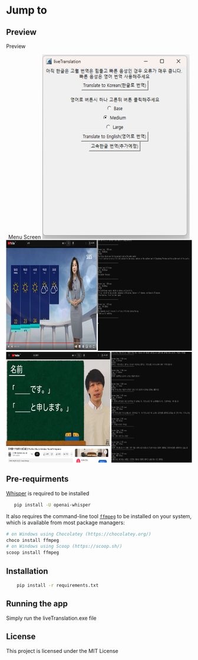 <h1>Jump to</h1>
    


## Preview
<summary>Preview</summary>
    <p align="center">
        Menu Screen
        <img src="https://github.com/stefanobang/live_translation/blob/master/assets/Example1.png" width="400" height="500"> 
        <img src="https://github.com/stefanobang/live_translation/blob/master/assets/Example2.png" width="700" height="300">
        <img src="https://github.com/stefanobang/live_translation/blob/master/assets/Example3.png" width="700" height="300">
    </p>

## Pre-requirments
 [Whisper](https://github.com/openai/whisper) is required to be installed 
 ```bash
    pip install -U openai-whisper
```
    
It also requires the command-line tool [`ffmpeg`](https://ffmpeg.org/) to be installed on your system, which is available from most package managers:

```bash
# on Windows using Chocolatey (https://chocolatey.org/)
choco install ffmpeg
# on Windows using Scoop (https://scoop.sh/)
scoop install ffmpeg
```

## Installation
```bash
    pip install -r requirements.txt
```

## Running the app
Simply run the liveTranslation.exe file


## License
This project is licensed under the MIT License 